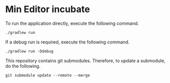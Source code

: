 
# Min Editor incubate

To run the application directly, execute the following command.

```shell
./gradlew run
```

If a debug run is required, execute the following command.

```shell
./gradlew run -Ddebug
```

This repository contains git submodules. Therefore, to update a submodule, do the following.

```shell
git submodule update --remote --merge
```


